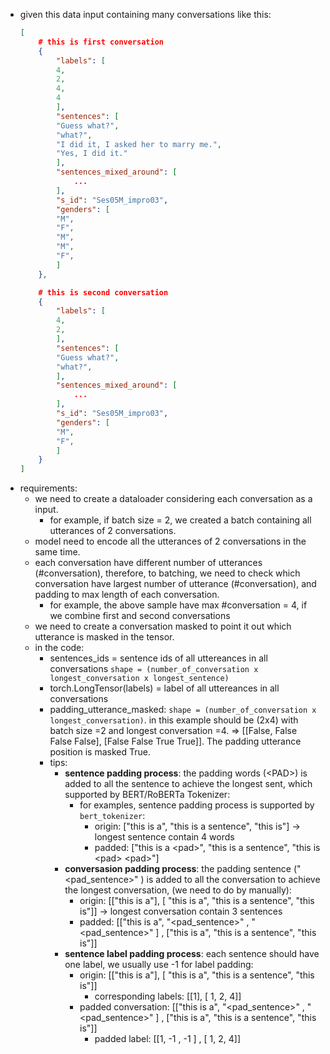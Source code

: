 - given this data input containing many conversations like this:
    ```json  
    [
        # this is first conversation 
        { 
            "labels": [
            4,
            2,
            4,
            4 
            ],
            "sentences": [
            "Guess what?",
            "what?",
            "I did it, I asked her to marry me.",
            "Yes, I did it."
            ],
            "sentences_mixed_around": [
                ...
            ],
            "s_id": "Ses05M_impro03",
            "genders": [
            "M",
            "F",
            "M",
            "M",
            "F", 
            ]
        },

        # this is second conversation 
        { 
            "labels": [
            4,
            2,
            ],
            "sentences": [
            "Guess what?",
            "what?", 
            ],
            "sentences_mixed_around": [
                ...
            ],
            "s_id": "Ses05M_impro03",
            "genders": [
            "M",
            "F",  
            ]
        }
    ]

    ```
- requirements:
  - we need to create a dataloader considering each conversation as a input. 
    - for example, if batch size = 2, we created a batch containing all utterances of 2 conversations. 
  - model need to encode all the utterances of 2 conversations in the same time. 
  - each conversation have different number of utterances (#conversation), therefore, to batching, we need to check which conversation have largest number of utterance (#conversation), and padding to max length of each conversation. 
    - for example, the above sample have max #conversation = 4, if we combine first and second conversations
  - we need to create a conversation masked to point it out which utterance is masked in the tensor. 
  - in the code:
    - sentences_ids = sentence ids of all uttereances in all conversations `shape = (number_of_conversation x longest_conversation x longest_sentence)`
    - torch.LongTensor(labels) = label of all uttereances in all conversations
    - padding_utterance_masked: `shape = (number_of_conversation x longest_conversation)`. in this example should be (2x4) with batch size =2 and longest conversation =4. => [[False, False False False], [False False True True]]. The padding utterance position is masked True.
    - tips:
      - **sentence padding process**: the padding words (\<PAD\>) is added to all the sentence to achieve the longest sent, which supported by BERT/RoBERTa Tokenizer:
        - for examples, sentence padding process is supported by `bert_tokenizer`:
          - origin: ["this is a", "this is a sentence", "this is"] -> longest sentence contain 4 words
          - padded: ["this is a \<pad>", "this is a sentence", "this is \<pad> \<pad>"] 
      - **conversasion padding process**: the padding sentence ("\<pad_sentence>" ) is added to all the conversation to achieve the longest conversation, (we need to do by manually):
          - origin: [["this is a"], [ "this is a", "this is a sentence", "this is"]] -> longest conversation contain 3 sentences
          - padded: [["this is a", "\<pad_sentence>" , "\<pad_sentence>"  ] , ["this is a", "this is a sentence", "this is"]] 
      - **sentence label padding process**: each sentence should have one label, we usually use -1 for label padding:
          - origin: [["this is a"], [ "this is a", "this is a sentence", "this is"]] 
            - corresponding labels: [[1], [ 1, 2, 4]]
          - padded conversation: [["this is a", "\<pad_sentence>" , "\<pad_sentence>"  ] , ["this is a", "this is a sentence", "this is"]] 
            - padded label: [[1, -1 , -1 ] , [ 1, 2, 4]] 